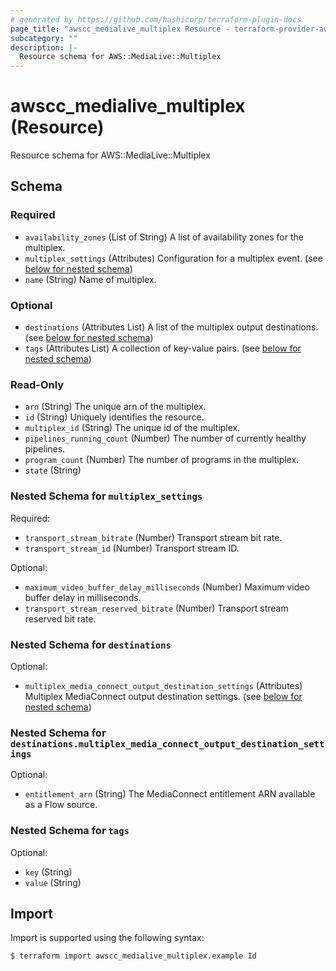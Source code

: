 ```yaml
---
# generated by https://github.com/hashicorp/terraform-plugin-docs
page_title: "awscc_medialive_multiplex Resource - terraform-provider-awscc"
subcategory: ""
description: |-
  Resource schema for AWS::MediaLive::Multiplex
---
```


# awscc_medialive_multiplex (Resource)

Resource schema for AWS::MediaLive::Multiplex



<!-- schema generated by tfplugindocs -->
## Schema

### Required

- `availability_zones` (List of String) A list of availability zones for the multiplex.
- `multiplex_settings` (Attributes) Configuration for a multiplex event. (see [below for nested schema](#nestedatt--multiplex_settings))
- `name` (String) Name of multiplex.

### Optional

- `destinations` (Attributes List) A list of the multiplex output destinations. (see [below for nested schema](#nestedatt--destinations))
- `tags` (Attributes List) A collection of key-value pairs. (see [below for nested schema](#nestedatt--tags))

### Read-Only

- `arn` (String) The unique arn of the multiplex.
- `id` (String) Uniquely identifies the resource.
- `multiplex_id` (String) The unique id of the multiplex.
- `pipelines_running_count` (Number) The number of currently healthy pipelines.
- `program_count` (Number) The number of programs in the multiplex.
- `state` (String)

<a id="nestedatt--multiplex_settings"></a>
### Nested Schema for `multiplex_settings`

Required:

- `transport_stream_bitrate` (Number) Transport stream bit rate.
- `transport_stream_id` (Number) Transport stream ID.

Optional:

- `maximum_video_buffer_delay_milliseconds` (Number) Maximum video buffer delay in milliseconds.
- `transport_stream_reserved_bitrate` (Number) Transport stream reserved bit rate.


<a id="nestedatt--destinations"></a>
### Nested Schema for `destinations`

Optional:

- `multiplex_media_connect_output_destination_settings` (Attributes) Multiplex MediaConnect output destination settings. (see [below for nested schema](#nestedatt--destinations--multiplex_media_connect_output_destination_settings))

<a id="nestedatt--destinations--multiplex_media_connect_output_destination_settings"></a>
### Nested Schema for `destinations.multiplex_media_connect_output_destination_settings`

Optional:

- `entitlement_arn` (String) The MediaConnect entitlement ARN available as a Flow source.



<a id="nestedatt--tags"></a>
### Nested Schema for `tags`

Optional:

- `key` (String)
- `value` (String)

## Import

Import is supported using the following syntax:

```shell
$ terraform import awscc_medialive_multiplex.example Id
```
